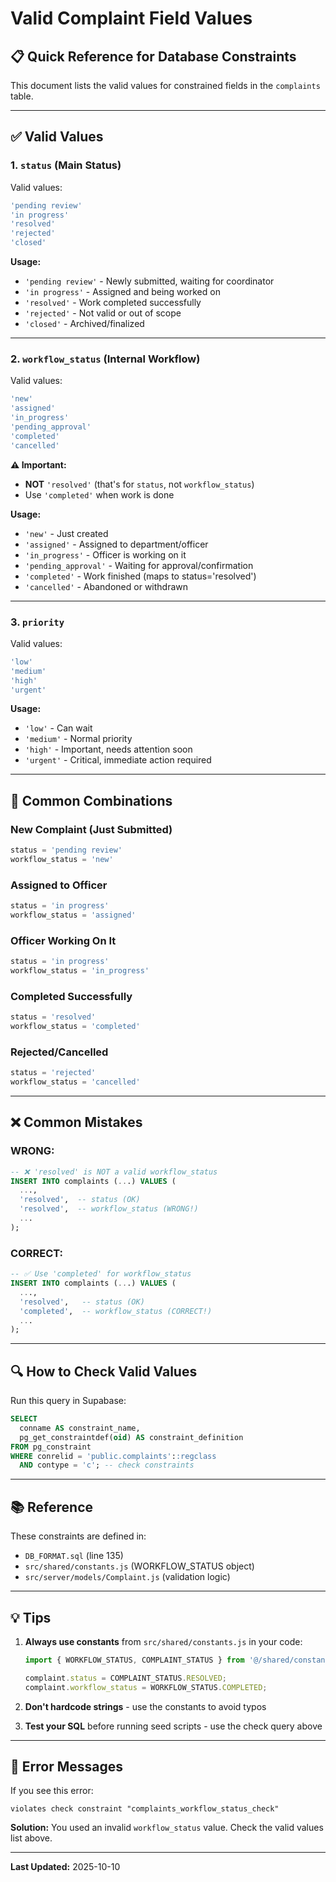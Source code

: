 # Valid Complaint Field Values

## 📋 Quick Reference for Database Constraints

This document lists the valid values for constrained fields in the `complaints` table.

---

## ✅ Valid Values

### 1. **`status`** (Main Status)

Valid values:
```sql
'pending review'
'in progress'
'resolved'
'rejected'
'closed'
```

**Usage:**
- `'pending review'` - Newly submitted, waiting for coordinator
- `'in progress'` - Assigned and being worked on
- `'resolved'` - Work completed successfully
- `'rejected'` - Not valid or out of scope
- `'closed'` - Archived/finalized

---

### 2. **`workflow_status`** (Internal Workflow)

Valid values:
```sql
'new'
'assigned'
'in_progress'
'pending_approval'
'completed'
'cancelled'
```

**⚠️ Important:**
- **NOT** `'resolved'` (that's for `status`, not `workflow_status`)
- Use `'completed'` when work is done

**Usage:**
- `'new'` - Just created
- `'assigned'` - Assigned to department/officer
- `'in_progress'` - Officer is working on it
- `'pending_approval'` - Waiting for approval/confirmation
- `'completed'` - Work finished (maps to status='resolved')
- `'cancelled'` - Abandoned or withdrawn

---

### 3. **`priority`**

Valid values:
```sql
'low'
'medium'
'high'
'urgent'
```

**Usage:**
- `'low'` - Can wait
- `'medium'` - Normal priority
- `'high'` - Important, needs attention soon
- `'urgent'` - Critical, immediate action required

---

## 🎯 Common Combinations

### New Complaint (Just Submitted)
```sql
status = 'pending review'
workflow_status = 'new'
```

### Assigned to Officer
```sql
status = 'in progress'
workflow_status = 'assigned'
```

### Officer Working On It
```sql
status = 'in progress'
workflow_status = 'in_progress'
```

### Completed Successfully
```sql
status = 'resolved'
workflow_status = 'completed'
```

### Rejected/Cancelled
```sql
status = 'rejected'
workflow_status = 'cancelled'
```

---

## ❌ Common Mistakes

### **WRONG:**
```sql
-- ❌ 'resolved' is NOT a valid workflow_status
INSERT INTO complaints (...) VALUES (
  ...,
  'resolved',  -- status (OK)
  'resolved',  -- workflow_status (WRONG!)
  ...
);
```

### **CORRECT:**
```sql
-- ✅ Use 'completed' for workflow_status
INSERT INTO complaints (...) VALUES (
  ...,
  'resolved',   -- status (OK)
  'completed',  -- workflow_status (CORRECT!)
  ...
);
```

---

## 🔍 How to Check Valid Values

Run this query in Supabase:

```sql
SELECT 
  conname AS constraint_name,
  pg_get_constraintdef(oid) AS constraint_definition
FROM pg_constraint
WHERE conrelid = 'public.complaints'::regclass
  AND contype = 'c'; -- check constraints
```

---

## 📚 Reference

These constraints are defined in:
- `DB_FORMAT.sql` (line 135)
- `src/shared/constants.js` (WORKFLOW_STATUS object)
- `src/server/models/Complaint.js` (validation logic)

---

## 💡 Tips

1. **Always use constants** from `src/shared/constants.js` in your code:
   ```javascript
   import { WORKFLOW_STATUS, COMPLAINT_STATUS } from '@/shared/constants';
   
   complaint.status = COMPLAINT_STATUS.RESOLVED;
   complaint.workflow_status = WORKFLOW_STATUS.COMPLETED;
   ```

2. **Don't hardcode strings** - use the constants to avoid typos

3. **Test your SQL** before running seed scripts - use the check query above

---

## 🐛 Error Messages

If you see this error:
```
violates check constraint "complaints_workflow_status_check"
```

**Solution:** You used an invalid `workflow_status` value. Check the valid values list above.

---

**Last Updated:** 2025-10-10


